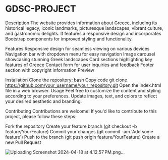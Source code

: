 # GDSC-PROJECT
Description
The website provides information about Greece, including its historical legacy, iconic landmarks, picturesque landscapes, vibrant culture, and gastronomic delights. It features a responsive design and incorporates Bootstrap components for improved styling and functionality.

Features
Responsive design for seamless viewing on various devices
Navigation bar with dropdown menu for easy navigation
Image carousel showcasing stunning Greek landscapes
Card sections highlighting key features of Greece
Contact form for user inquiries and feedback
Footer section with copyright information
Preview

Installation
Clone the repository:
bash
Copy code
git clone https://github.com/your_username/your_repository.git
Open the index.html file in a web browser.
Usage
Feel free to customize the content and styling according to your preferences. Update images, text, and colors to reflect your desired aesthetic and branding.

Contributing
Contributions are welcome! If you'd like to contribute to this project, please follow these steps:

Fork the repository
Create your feature branch (git checkout -b feature/YourFeature)
Commit your changes (git commit -am 'Add some feature')
Push to the branch (git push origin feature/YourFeature)
Create a new Pull Request

![Uploading Screenshot 2024-04-18 at 4.12.57 PM.png…]()
